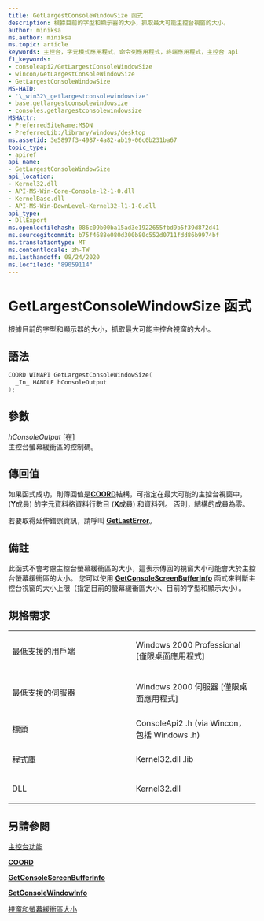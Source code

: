 ```yaml
---
title: GetLargestConsoleWindowSize 函式
description: 根據目前的字型和顯示器的大小，抓取最大可能主控台視窗的大小。
author: miniksa
ms.author: miniksa
ms.topic: article
keywords: 主控台，字元模式應用程式，命令列應用程式，終端應用程式，主控台 api
f1_keywords:
- consoleapi2/GetLargestConsoleWindowSize
- wincon/GetLargestConsoleWindowSize
- GetLargestConsoleWindowSize
MS-HAID:
- '\_win32\_getlargestconsolewindowsize'
- base.getlargestconsolewindowsize
- consoles.getlargestconsolewindowsize
MSHAttr:
- PreferredSiteName:MSDN
- PreferredLib:/library/windows/desktop
ms.assetid: 3e5897f3-4987-4a82-ab19-06c0b231ba67
topic_type:
- apiref
api_name:
- GetLargestConsoleWindowSize
api_location:
- Kernel32.dll
- API-MS-Win-Core-Console-l2-1-0.dll
- KernelBase.dll
- API-MS-Win-DownLevel-Kernel32-l1-1-0.dll
api_type:
- DllExport
ms.openlocfilehash: 086c09b00ba15ad3e1922655fbd9b5f39d872d41
ms.sourcegitcommit: b75f4688e080d300b80c552d0711fdd86b9974bf
ms.translationtype: MT
ms.contentlocale: zh-TW
ms.lasthandoff: 08/24/2020
ms.locfileid: "89059114"
---
```

# <a name="getlargestconsolewindowsize-function"></a>GetLargestConsoleWindowSize 函式


根據目前的字型和顯示器的大小，抓取最大可能主控台視窗的大小。

<a name="syntax"></a>語法
------

```C
COORD WINAPI GetLargestConsoleWindowSize(
  _In_ HANDLE hConsoleOutput
);
```

<a name="parameters"></a>參數
----------

*hConsoleOutput* \[在\]  
主控台螢幕緩衝區的控制碼。

<a name="return-value"></a>傳回值
------------

如果函式成功，則傳回值是[**COORD**](coord-str.md)結構，可指定在最大可能的主控台視窗中， (**Y**成員) 的字元資料格資料行數目 (**X**成員) 和資料列。 否則，結構的成員為零。

若要取得延伸錯誤資訊，請呼叫 [**GetLastError**](https://msdn.microsoft.com/library/windows/desktop/ms679360)。

<a name="remarks"></a>備註
-------

此函式不會考慮主控台螢幕緩衝區的大小，這表示傳回的視窗大小可能會大於主控台螢幕緩衝區的大小。 您可以使用 [**GetConsoleScreenBufferInfo**](getconsolescreenbufferinfo.md) 函式來判斷主控台視窗的大小上限（指定目前的螢幕緩衝區大小、目前的字型和顯示大小）。

<a name="requirements"></a>規格需求
------------

<table>
<colgroup>
<col width="50%" />
<col width="50%" />
</colgroup>
<tbody>
<tr class="odd">
<td><p>最低支援的用戶端</p></td>
<td><p>Windows 2000 Professional [僅限桌面應用程式]</p></td>
</tr>
<tr class="even">
<td><p>最低支援的伺服器</p></td>
<td><p>Windows 2000 伺服器 [僅限桌面應用程式]</p></td>
</tr>
<tr class="odd">
<td><p>標頭</p></td>
<td>ConsoleApi2 .h (via Wincon，包括 Windows .h) </td>
</tr>
<tr class="even">
<td><p>程式庫</p></td>
<td>Kernel32.dll .lib</td>
</tr>
<tr class="odd">
<td><p>DLL</p></td>
<td>Kernel32.dll</td>
</tr>
<tr class="even">
</tr>
<tr class="odd">
</tr>
<tr class="even">
</tr>
</tbody>
</table>

## <a name="span-idsee_alsospansee-also"></a><span id="see_also"></span>另請參閱


[主控台功能](console-functions.md)

[**COORD**](coord-str.md)

[**GetConsoleScreenBufferInfo**](getconsolescreenbufferinfo.md)

[**SetConsoleWindowInfo**](setconsolewindowinfo.md)

[視窗和螢幕緩衝區大小](window-and-screen-buffer-size.md)

 

 




